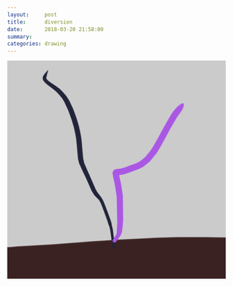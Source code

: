 ```yaml
---
layout:     post
title:      diversion
date:       2018-03-20 21:58:00
summary:    
categories: drawing
---
```

![diversion](/images/diary/diversion.png "a metaphor")

